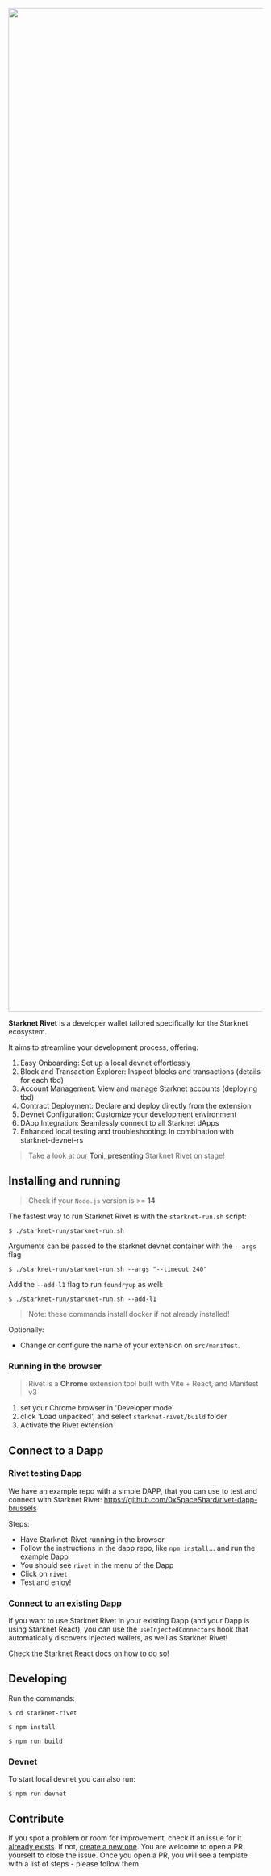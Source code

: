<!-- logo -->
<p align="center">
  <img width="1990" alt="Group 33" src="https://github.com/0xSpaceShard/starknet-rivet/assets/2848732/612502d7-68d1-4ed5-bcfa-bde1bdda89dc">
</p>

**Starknet Rivet** is a developer wallet tailored specifically for the Starknet ecosystem.

It aims to streamline your development process, offering:

1. Easy Onboarding: Set up a local devnet effortlessly
2. Block and Transaction Explorer: Inspect blocks and transactions (details for each tbd)
3. Account Management: View and manage Starknet accounts (deploying tbd)
4. Contract Deployment: Declare and deploy directly from the extension
5. Devnet Configuration: Customize your development environment
6. DApp Integration: Seamlessly connect to all Starknet dApps
7. Enhanced local testing and troubleshooting: In combination with starknet-devnet-rs

> Take a look at our [Toni](https://github.com/tabaktoni), [presenting](https://www.youtube.com/watch?v=O5vvwZl1bso) Starknet Rivet on stage!

## Installing and running

> Check if your `Node.js` version is >= **14**

The fastest way to run Starknet Rivet is with the `starknet-run.sh` script:

```shell
$ ./starknet-run/starknet-run.sh
```

Arguments can be passed to the starknet devnet container with the `--args` flag

```shell
$ ./starknet-run/starknet-run.sh --args "--timeout 240"
```

Add the `--add-l1` flag to run `foundryup` as well:

```shell
$ ./starknet-run/starknet-run.sh --add-l1
```

> Note: these commands install docker if not already installed!

Optionally:

- Change or configure the name of your extension on `src/manifest`.

### Running in the browser

> Rivet is a **Chrome** extension tool built with Vite + React, and Manifest v3

1. set your Chrome browser in 'Developer mode'
2. click 'Load unpacked', and select `starknet-rivet/build` folder
3. Activate the Rivet extension

## Connect to a Dapp

### Rivet testing Dapp

We have an example repo with a simple DAPP, that you can use to test and connect with Starknet Rivet:
https://github.com/0xSpaceShard/rivet-dapp-brussels

Steps:

- Have Starknet-Rivet running in the browser
- Follow the instructions in the dapp repo, like `npm install`... and run the example Dapp
- You should see `rivet` in the menu of the Dapp
- Click on `rivet`
- Test and enjoy!

### Connect to an existing Dapp

If you want to use Starknet Rivet in your existing Dapp (and your Dapp is using Starknet React), you can use the `useInjectedConnectors` hook that automatically discovers injected wallets, as well as Starknet Rivet! 

Check the Starknet React [docs](https://www.starknet-react.com/docs/hooks/use-injected-connectors) on how to do so!

## Developing

Run the commands:

```shell
$ cd starknet-rivet

$ npm install

$ npm run build
```

### Devnet

To start local devnet you can also run:

```shell
$ npm run devnet
```

## Contribute

If you spot a problem or room for improvement, check if an issue for it [already exists](https://github.com/0xSpaceShard/starknet-rivet/issues). If not, [create a new one](https://github.com/0xSpaceShard/starknet-rivet/issues/new). You are welcome to open a PR yourself to close the issue. Once you open a PR, you will see a template with a list of steps - please follow them.
